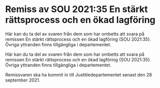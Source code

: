 # Remiss av SOU 2021:35 En stärkt rättsprocess och en ökad lagföring

Här kan du ta del av svaren från dem som har ombetts att svara på remissen En stärkt rättsprocess och en ökad lagföring (SOU 2021:35). Övriga yttranden finns tillgängliga i departementet.

Här kan du ta del av svaren från dem som har ombetts att svara på remissen En stärkt rättsprocess och en ökad lagföring (SOU 2021:35). Övriga yttranden finns tillgängliga i departementet.

Remissvaren ska ha kommit in till Justitiedepartementet senast den 28 september 2021.
